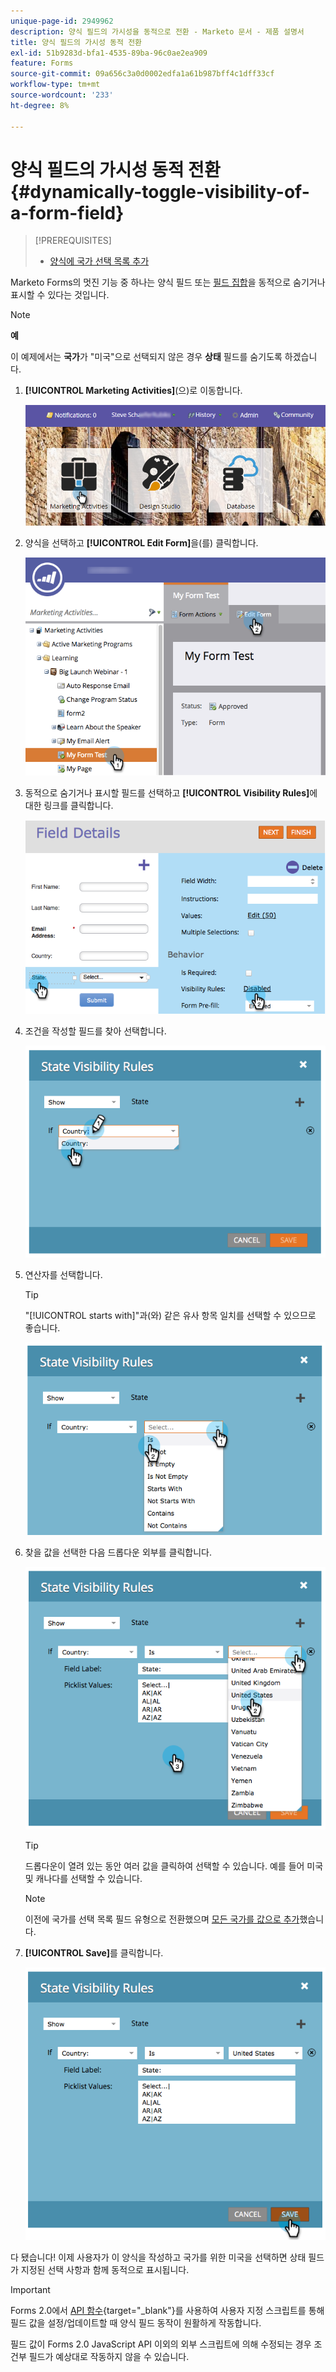 ```yaml
---
unique-page-id: 2949962
description: 양식 필드의 가시성을 동적으로 전환 - Marketo 문서 - 제품 설명서
title: 양식 필드의 가시성 동적 전환
exl-id: 51b9283d-bfa1-4535-89ba-96c0ae2ea909
feature: Forms
source-git-commit: 09a656c3a0d0002edfa1a61b987bff4c1dff33cf
workflow-type: tm+mt
source-wordcount: '233'
ht-degree: 8%

---
```


# 양식 필드의 가시성 동적 전환 {#dynamically-toggle-visibility-of-a-form-field}

>[!PREREQUISITES]
>
>* [양식에 국가 선택 목록 추가](/help/marketo/product-docs/demand-generation/forms/form-actions/add-a-country-picklist-to-your-form.md)

Marketo Forms의 멋진 기능 중 하나는 양식 필드 또는 [필드 집합](/help/marketo/product-docs/demand-generation/forms/form-fields/add-a-fieldset-to-a-form.md)을 동적으로 숨기거나 표시할 수 있다는 것입니다.

>[!NOTE]
>
>**예**
>
>이 예제에서는 **국가**&#x200B;가 &quot;미국&quot;으로 선택되지 않은 경우 **상태** 필드를 숨기도록 하겠습니다.

1. **[!UICONTROL Marketing Activities]**(으)로 이동합니다.

   ![](assets/login-marketing-activities-8.png)

1. 양식을 선택하고 **[!UICONTROL Edit Form]**&#x200B;을(를) 클릭합니다.

   ![](assets/editform-1.png)

1. 동적으로 숨기거나 표시할 필드를 선택하고 **[!UICONTROL Visibility Rules]**&#x200B;에 대한 링크를 클릭합니다.

   ![](assets/image2014-9-15-15-3a16-3a0.png)

1. 조건을 작성할 필드를 찾아 선택합니다.

   ![](assets/image2014-9-15-15-3a16-3a12.png)

1. 연산자를 선택합니다.

   >[!TIP]
   >
   >&quot;[!UICONTROL starts with]&quot;과(와) 같은 유사 항목 일치를 선택할 수 있으므로 좋습니다.

   ![](assets/image2014-9-15-15-3a16-3a50.png)

1. 찾을 값을 선택한 다음 드롭다운 외부를 클릭합니다.

   ![](assets/image2014-9-15-15-3a17-3a4.png)

   >[!TIP]
   >
   >드롭다운이 열려 있는 동안 여러 값을 클릭하여 선택할 수 있습니다. 예를 들어 미국 및 캐나다를 선택할 수 있습니다.

   >[!NOTE]
   >
   >이전에 국가를 선택 목록 필드 유형으로 전환했으며 [모든 국가를 값으로 추가](/help/marketo/product-docs/demand-generation/forms/form-actions/add-a-country-picklist-to-your-form.md)했습니다.

1. **[!UICONTROL Save]**&#x200B;를 클릭합니다.

   ![](assets/image2014-9-15-15-3a18-3a15.png)

다 됐습니다! 이제 사용자가 이 양식을 작성하고 국가를 위한 미국을 선택하면 상태 필드가 지정된 선택 사항과 함께 동적으로 표시됩니다.

>[!IMPORTANT]
>
>Forms 2.0에서 [API 함수](https://experienceleague.adobe.com/en/docs/marketo-developer/marketo/javascriptapi/forms-api-reference){target="_blank"}를 사용하여 사용자 지정 스크립트를 통해 필드 값을 설정/업데이트할 때 양식 필드 동작이 원활하게 작동합니다.
>
>필드 값이 Forms 2.0 JavaScript API 이외의 외부 스크립트에 의해 수정되는 경우 조건부 필드가 예상대로 작동하지 않을 수 있습니다.
